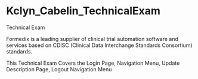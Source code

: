 # Kclyn_Cabelin_TechnicalExam
Technical Exam

Formedix is a leading supplier of clinical trial automation software and services based on CDISC (Clinical Data Interchange Standards Consortium) standards. 

This Technical Exam Covers the Login Page, Navigation Menu, Update Description Page, Logout Navigation Menu



